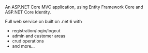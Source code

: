 An ASP.NET Core MVC application, using Entity Framework Core and ASP.NET Core Identity.

Full web service on built on .net 6 with
  - registration/login/logout
  - admin and customer areas
  - crud operations
  - and more...
